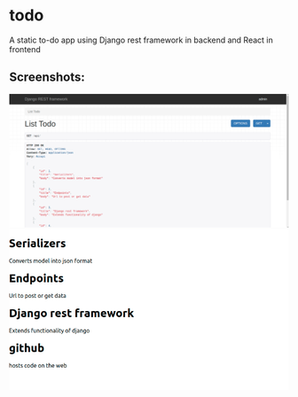# todo
A static to-do app using Django rest framework in backend and React in frontend

## Screenshots:
![](images/django_rest_backend.png)
![](images/react_frontend.png)
